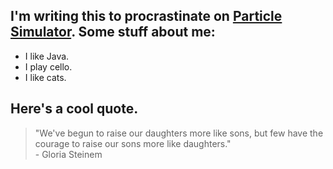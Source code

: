 ## I'm writing this to procrastinate on [Particle Simulator](https://github.com/Brayden-L/Particle-Simulator). Some stuff about me:
- I like Java.
- I play cello.
- I like cats.
## Here's a cool quote.
> "We've begun to raise our daughters more like sons, but few have the courage to raise our sons more like daughters." \
> \- Gloria Steinem
